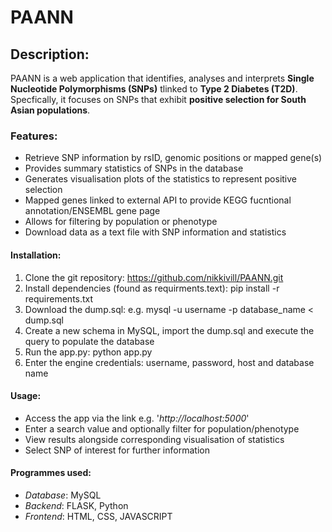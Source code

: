 # PAANN

## Description: 
PAANN is a web application that identifies, analyses and interprets **Single Nucleotide Polymorphisms (SNPs)** tlinked to **Type 2 Diabetes (T2D)**. Specfically, it focuses on SNPs that exhibit **positive selection for South Asian populations**.

### Features:
- Retrieve SNP information by rsID, genomic positions or mapped gene(s)
- Provides summary statistics of SNPs in the database
- Generates visualisation plots of the statistics to represent positive selection
- Mapped genes linked to external API to provide KEGG fucntional annotation/ENSEMBL gene page
- Allows for filtering by population or phenotype
- Download data as a text file with SNP information and statistics
  
#### Installation:
1. Clone the git repository: https://github.com/nikkivill/PAANN.git
2. Install dependencies (found as requirments.text): pip install -r requirements.txt
3. Download the dump.sql: e.g. mysql -u username -p database_name < dump.sql
4. Create a new schema in MySQL, import the dump.sql and execute the query to populate the database
5. Run the app.py: python app.py
6. Enter the engine credentials: username, password, host and database name

#### Usage:
- Access the app via the link e.g. '_http://localhost:5000_'
- Enter a search value and optionally filter for population/phenotype
- View results alongside corresponding visualisation of statistics
- Select SNP of interest for further information

#### Programmes used:
- *Database*: MySQL
- *Backend*: FLASK, Python
- *Frontend*: HTML, CSS, JAVASCRIPT
